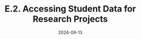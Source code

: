 ---
slug: /pages/i-policies-for-all/records/student-location-determination-policy
date: 2024-09-13
title: E.2. Accessing Student Data for Research Projects
---